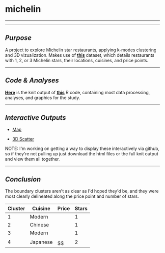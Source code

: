 # michelin

---

---

## *Purpose*

A project to explore Michelin star restaurants, applying k-modes clustering and 3D vizualization. Makes use of [**this**](https://www.kaggle.com/jackywang529/michelin-restaurants) dataset, which details restaurants with 1, 2, or 3 Michelin stars, their locations, cuisines, and price points.

---

## *Code & Analyses*

[**Here**](http://htmlpreview.github.io/?https://github.com/ryancahildebrandt/michelin/blob/master/michelin.html) is the knit output of [**this**](/michelin.Rmd) R code, containing most data processing, analyses, and graphics for the study.

---

## *Interactive Outputs*

- [Map](https://htmlpreview.github.io/?https://github.com/ryancahildebrandt/michelin/blob/master/michelin_map.html)

- [3D Scatter](https://htmlpreview.github.io/?https://github.com/ryancahildebrandt/michelin/blob/master/michelin_3d.html)

NOTE: I'm working on getting a way to display these interactively via github, so if they're not pulling up just download the html files or the full knit output and view them all together.

---

## *Conclusion*

The boundary clusters aren't as clear as I'd hoped they'd be, and they were most clearly delineated along the price point and number of stars.

| Cluster | Cuisine  | Price  | Stars |
| ------- | -------- | ------ | ----- |
| 1       | Modern   | $$$$   | 1     |
| 2       | Chinese  | $$$$   | 1     |
| 3       | Modern   | $$$$   | 1     |
| 4       | Japanese | $$$$$$ | 2     |